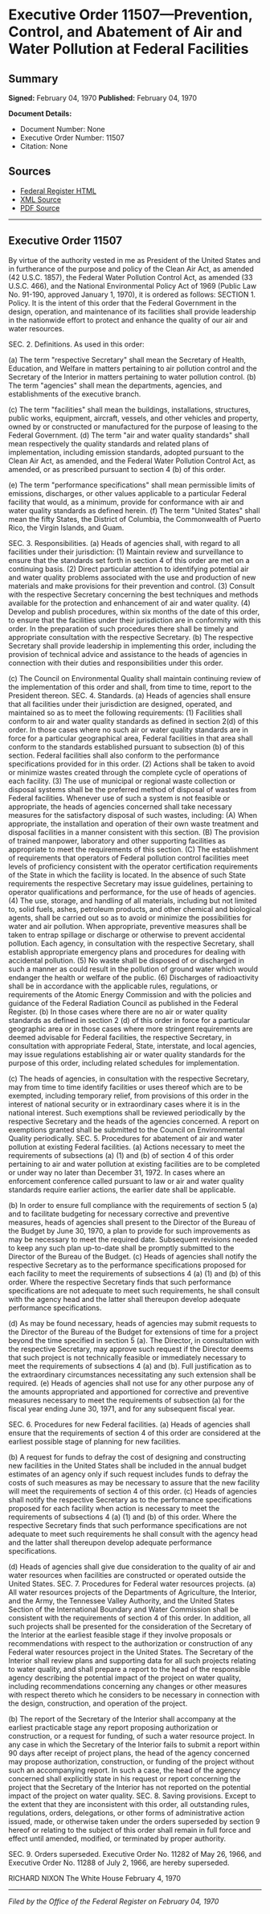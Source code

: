 # Executive Order 11507—Prevention, Control, and Abatement of Air and Water Pollution at Federal Facilities

## Summary

**Signed:** February 04, 1970
**Published:** February 04, 1970

**Document Details:**
- Document Number: None
- Executive Order Number: 11507
- Citation: None

## Sources
- [Federal Register HTML](https://www.presidency.ucsb.edu/documents/executive-order-11507-prevention-control-and-abatement-air-and-water-pollution-federal)
- [XML Source](None)
- [PDF Source](None)

---

## Executive Order 11507

By virtue of the authority vested in me as President of the United States and in furtherance of the purpose and policy of the Clean Air Act, as amended (42 U.S.C. 1857), the Federal Water Pollution Control Act, as amended (33 U.S.C. 466), and the National Environmental Policy Act of 1969 (Public Law No. 91-190, approved January 1, 1970), it is ordered as follows:
SECTION 1. Policy. It is the intent of this order that the Federal Government in the design, operation, and maintenance of its facilities shall provide leadership in the nationwide effort to protect and enhance the quality of our air and water resources.

SEC. 2. Definitions. As used in this order:

(a) The term "respective Secretary" shall mean the Secretary of Health, Education, and Welfare in matters pertaining to air pollution control and the Secretary of the Interior in matters pertaining to water pollution control.
(b) The term "agencies" shall mean the departments, agencies, and establishments of the executive branch.

(c) The term "facilities" shall mean the buildings, installations, structures, public works, equipment, aircraft, vessels, and other vehicles and property, owned by or constructed or manufactured for the purpose of leasing to the Federal Government.
(d) The term "air and water quality standards" shall mean respectively the quality standards and related plans of implementation, including emission standards, adopted pursuant to the Clean Air Act, as amended, and the Federal Water Pollution Control Act, as amended, or as prescribed pursuant to section 4 (b) of this order.

(e) The term "performance specifications" shall mean permissible limits of emissions, discharges, or other values applicable to a particular Federal facility that would, as a minimum, provide for conformance with air and water quality standards as defined herein.
(f) The term "United States" shall mean the fifty States, the District of Columbia, the Commonwealth of Puerto Rico, the Virgin Islands, and Guam.

SEC. 3. Responsibilities. (a) Heads of agencies shall, with regard to all facilities under their jurisdiction:
    (1) Maintain review and surveillance to ensure that the standards set forth in section 4 of this order are met on a continuing basis.
    (2) Direct particular attention to identifying potential air and water quality problems associated with the use and production of new materials and make provisions for their prevention and control.
    (3) Consult with the respective Secretary concerning the best techniques and methods available for the protection and enhancement of air and water quality.
    (4) Develop and publish procedures, within six months of the date of this order, to ensure that the facilities under their jurisdiction are in conformity with this order. In the preparation of such procedures there shall be timely and appropriate consultation with the respective Secretary.
(b) The respective Secretary shall provide leadership in implementing this order, including the provision of technical advice and assistance to the heads of agencies in connection with their duties and responsibilities under this order.

(c) The Council on Environmental Quality shall maintain continuing review of the implementation of this order and shall, from time to time, report to the President thereon.
SEC. 4. Standards. (a) Heads of agencies shall ensure that all facilities under their jurisdiction are designed, operated, and maintained so as to meet the following requirements:
    (1) Facilities shall conform to air and water quality standards as defined in section 2(d) of this order. In those cases where no such air or water quality standards are in force for a particular geographical area, Federal facilities in that area shall conform to the standards established pursuant to subsection (b) of this section. Federal facilities shall also conform to the performance specifications provided for in this order.
    (2) Actions shall be taken to avoid or minimize wastes created through the complete cycle of operations of each facility.
    (3) The use of municipal or regional waste collection or disposal systems shall be the preferred method of disposal of wastes from Federal facilities. Whenever use of such a system is not feasible or appropriate, the heads of agencies concerned shall take necessary measures for the satisfactory disposal of such wastes, including:
(A) When appropriate, the installation and operation of their own waste treatment and disposal facilities in a manner consistent with this section.
(B) The provision of trained manpower, laboratory and other supporting facilities as appropriate to meet the requirements of this section.
(C) The establishment of requirements that operators of Federal pollution control facilities meet levels of proficiency consistent with the operator certification requirements of the State in which the facility is located. In the absence of such State requirements the respective Secretary may issue guidelines, pertaining to operator qualifications and performance, for the use of heads of agencies.
    (4) The use, storage, and handling of all materials, including but not limited to, solid fuels, ashes, petroleum products, and other chemical and biological agents, shall be carried out so as to avoid or minimize the possibilities for water and air pollution. When appropriate, preventive measures shall be taken to entrap spillage or discharge or otherwise to prevent accidental pollution. Each agency, in consultation with the respective Secretary, shall establish appropriate emergency plans and procedures for dealing with accidental pollution.
    (5) No waste shall be disposed of or discharged in such a manner as could result in the pollution of ground water which would endanger the health or welfare of the public.
    (6) Discharges of radioactivity shall be in accordance with the applicable rules, regulations, or requirements of the Atomic Energy Commission and with the policies and guidance of the Federal Radiation Council as published in the Federal Register.
(b) In those cases where there are no air or water quality standards as defined in section 2 (d) of this order in force for a particular geographic area or in those cases where more stringent requirements are deemed advisable for Federal facilities, the respective Secretary, in consultation with appropriate Federal, State, interstate, and local agencies, may issue regulations establishing air or water quality standards for the purpose of this order, including related schedules for implementation.

(c) The heads of agencies, in consultation with the respective Secretary, may from time to time identify facilities or uses thereof which are to be exempted, including temporary relief, from provisions of this order in the interest of national security or in extraordinary cases where it is in the national interest. Such exemptions shall be reviewed periodically by the respective Secretary and the heads of the agencies concerned. A report on exemptions granted shall be submitted to the Council on Environmental Quality periodically.
SEC. 5. Procedures for abatement of air and water pollution at existing Federal facilities. (a) Actions necessary to meet the requirements of subsections (a) (1) and (b) of section 4 of this order pertaining to air and water pollution at existing facilities are to be completed or under way no later than December 31, 1972. In cases where an enforcement conference called pursuant to law or air and water quality standards require earlier actions, the earlier date shall be applicable.

(b) In order to ensure full compliance with the requirements of section 5 (a) and to facilitate budgeting for necessary corrective and preventive measures, heads of agencies shall present to the Director of the Bureau of the Budget by June 30, 1970, a plan to provide for such improvements as may be necessary to meet the required date. Subsequent revisions needed to keep any such plan up-to-date shall be promptly submitted to the Director of the Bureau of the Budget.
(c) Heads of agencies shall notify the respective Secretary as to the performance specifications proposed for each facility to meet the requirements of subsections 4 (a) (1) and (b) of this order. Where the respective Secretary finds that such performance specifications are not adequate to meet such requirements, he shall consult with the agency head and the latter shall thereupon develop adequate performance specifications.

(d) As may be found necessary, heads of agencies may submit requests to the Director of the Bureau of the Budget for extensions of time for a project beyond the time specified in section 5 (a). The Director, in consultation with the respective Secretary, may approve such request if the Director deems that such project is not technically feasible or immediately necessary to meet the requirements of subsections 4 (a) and (b). Full justification as to the extraordinary circumstances necessitating any such extension shall be required.
(e) Heads of agencies shall not use for any other purpose any of the amounts appropriated and apportioned for corrective and preventive measures necessary to meet the requirements of subsection (a) for the fiscal year ending June 30, 1971, and for any subsequent fiscal year.

SEC. 6. Procedures for new Federal facilities. (a) Heads of agencies shall ensure that the requirements of section 4 of this order are considered at the earliest possible stage of planning for new facilities.

(b) A request for funds to defray the cost of designing and constructing new facilities in the United States shall be included in the annual budget estimates of an agency only if such request includes funds to defray the costs of such measures as may be necessary to assure that the new facility will meet the requirements of section 4 of this order.
(c) Heads of agencies shall notify the respective Secretary as to the performance specifications proposed for each facility when action is necessary to meet the requirements of subsections 4 (a) (1) and (b) of this order. Where the respective Secretary finds that such performance specifications are not adequate to meet such requirements he shall consult with the agency head and the latter shall thereupon develop adequate performance specifications.

(d) Heads of agencies shall give due consideration to the quality of air and water resources when facilities are constructed or operated outside the United States.
SEC. 7. Procedures for Federal water resources projects. (a) All water resources projects of the Departments of Agriculture, the Interior, and the Army, the Tennessee Valley Authority, and the United States Section of the International Boundary and Water Commission shall be consistent with the requirements of section 4 of this order. In addition, all such projects shall be presented for the consideration of the Secretary of the Interior at the earliest feasible stage if they involve proposals or recommendations with respect to the authorization or construction of any Federal water resources project in the United States. The Secretary of the Interior shall review plans and supporting data for all such projects relating to water quality, and shall prepare a report to the head of the responsible agency describing the potential impact of the project on water quality, including recommendations concerning any changes or other measures with respect thereto which he considers to be necessary in connection with the design, construction, and operation of the project.

(b) The report of the Secretary of the Interior shall accompany at the earliest practicable stage any report proposing authorization or construction, or a request for funding, of such a water resource project. In any case in which the Secretary of the Interior fails to submit a report within 90 days after receipt of project plans, the head of the agency concerned may propose authorization, construction, or funding of the project without such an accompanying report. In such a case, the head of the agency concerned shall explicitly state in his request or report concerning the project that the Secretary of the Interior has not reported on the potential impact of the project on water quality.
SEC. 8. Saving provisions. Except to the extent that they are inconsistent with this order, all outstanding rules, regulations, orders, delegations, or other forms of administrative action issued, made, or otherwise taken under the orders superseded by section 9 hereof or relating to the subject of this order shall remain in full force and effect until amended, modified, or terminated by proper authority.

SEC. 9. Orders superseded. Executive Order No. 11282 of May 26, 1966, and Executive Order No. 11288 of July 2, 1966, are hereby superseded.

RICHARD NIXON
The White House
February 4, 1970

---

*Filed by the Office of the Federal Register on February 04, 1970*

